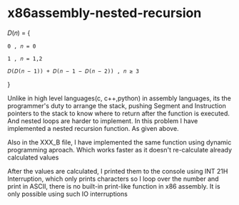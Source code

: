 # x86assembly-nested-recursion

𝐷(𝑛) = {

    0 , 𝑛 = 0
    
    1 , 𝑛 = 1,2
    
    𝐷(𝐷(𝑛 − 1)) + 𝐷(𝑛 − 1 − 𝐷(𝑛 − 2)) , 𝑛 ≥ 3


}

Unlike in high level languages(c, c++,python) in assembly languages, its the programmer's duty to arrange the stack, pushing Segment and Instruction pointers to the stack to know where to return after the function is executed. And 
nested loops are harder to implement. In this problem I have implemented a nested  recursion function. As given above. 

Also in the XXX_B file, I have implemented the same function using dynamic programming aproach. Which works faster as it doesn't re-calculate already calculated values

After the values are calculated, I printed them to the console using INT 21H Interruption, which only prints characters so I loop over the number and print in ASCII, there is no built-in print-like function in x86 assembly. It is only possible using such IO interruptions
